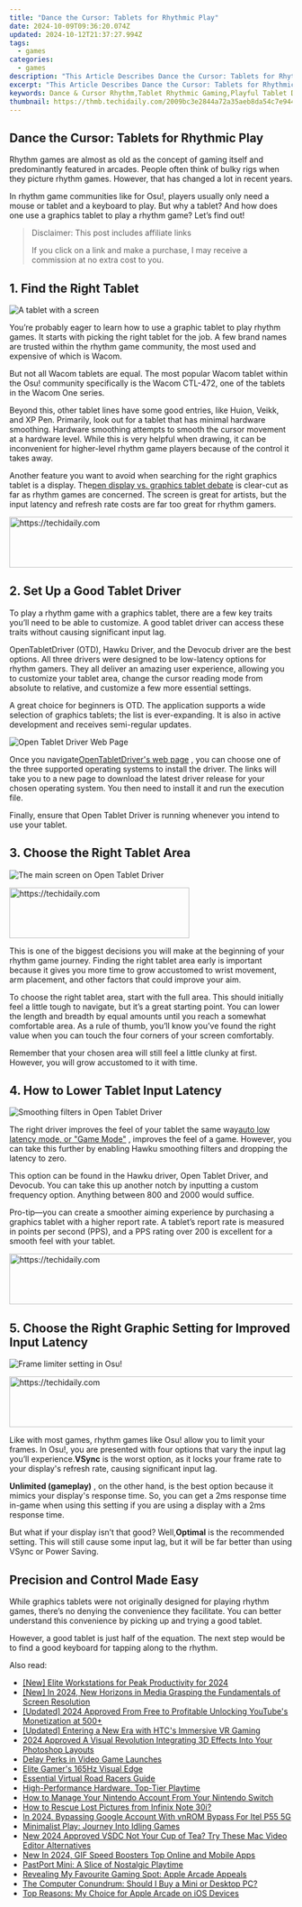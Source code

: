 ```yaml
---
title: "Dance the Cursor: Tablets for Rhythmic Play"
date: 2024-10-09T09:36:20.074Z
updated: 2024-10-12T21:37:27.994Z
tags:
  - games
categories:
  - games
description: "This Article Describes Dance the Cursor: Tablets for Rhythmic Play"
excerpt: "This Article Describes Dance the Cursor: Tablets for Rhythmic Play"
keywords: Dance & Cursor Rhythm,Tablet Rhythmic Gaming,Playful Tablet Dancing,Rhythmic Tablet Games,Cursor Tapping Rhythm,Tablets for Rhythm Fun,Interactive Tablet Play
thumbnail: https://thmb.techidaily.com/2009bc3e2844a72a35aeb8da54c7e944a8b3e4812872b9ea8cbcc32ac61bea57.jpg
---
```


## Dance the Cursor: Tablets for Rhythmic Play

 Rhythm games are almost as old as the concept of gaming itself and predominantly featured in arcades. People often think of bulky rigs when they picture rhythm games. However, that has changed a lot in recent years.

 In rhythm game communities like for Osu!, players usually only need a mouse or tablet and a keyboard to play. But why a tablet? And how does one use a graphics tablet to play a rhythm game? Let’s find out!

>  Disclaimer: This post includes affiliate links
>
>  If you click on a link and make a purchase, I may receive a commission at no extra cost to you.
>

## 1\. Find the Right Tablet

![A tablet with a screen](https://static1.makeuseofimages.com/wordpress/wp-content/uploads/2023/09/a-tablet-with-a-screen.jpg)

 You’re probably eager to learn how to use a graphic tablet to play rhythm games. It starts with picking the right tablet for the job. A few brand names are trusted within the rhythm game community, the most used and expensive of which is Wacom.

 But not all Wacom tablets are equal. The most popular Wacom tablet within the Osu! community specifically is the Wacom CTL-472, one of the tablets in the Wacom One series.

 Beyond this, other tablet lines have some good entries, like Huion, Veikk, and XP Pen. Primarily, look out for a tablet that has minimal hardware smoothing. Hardware smoothing attempts to smooth the cursor movement at a hardware level. While this is very helpful when drawing, it can be inconvenient for higher-level rhythm game players because of the control it takes away.

 Another feature you want to avoid when searching for the right graphics tablet is a display. The[pen display vs. graphics tablet debate](https://www.makeuseof.com/pen-displays-vs-graphics-tablets/) is clear-cut as far as rhythm games are concerned. The screen is great for artists, but the input latency and refresh rate costs are far too great for rhythm gamers.

<!-- affiliate ads begin -->
<a href="https://imp.i357552.net/c/5597632/947750/11832" target="_top" id="947750">
  <img src="//a.impactradius-go.com/display-ad/11832-947750" border="0" alt="https://techidaily.com" width="728" height="90"/>
</a>
<img height="0" width="0" src="https://imp.i357552.net/i/5597632/947750/11832" style="position:absolute;visibility:hidden;" border="0" />
<!-- affiliate ads end -->

## 2\. Set Up a Good Tablet Driver

 To play a rhythm game with a graphics tablet, there are a few key traits you’ll need to be able to customize. A good tablet driver can access these traits without causing significant input lag.

 OpenTabletDriver (OTD), Hawku Driver, and the Devocub driver are the best options. All three drivers were designed to be low-latency options for rhythm gamers. They all deliver an amazing user experience, allowing you to customize your tablet area, change the cursor reading mode from absolute to relative, and customize a few more essential settings.

 A great choice for beginners is OTD. The application supports a wide selection of graphics tablets; the list is ever-expanding. It is also in active development and receives semi-regular updates.

![Open Tablet Driver Web Page](https://static1.makeuseofimages.com/wordpress/wp-content/uploads/2023/09/open-tablet-driver-web-page.jpg)

 Once you navigate[OpenTabletDriver's web page](https://opentabletdriver.net/) , you can choose one of the three supported operating systems to install the driver. The links will take you to a new page to download the latest driver release for your chosen operating system. You then need to install it and run the execution file.

 Finally, ensure that Open Tablet Driver is running whenever you intend to use your tablet.

## 3\. Choose the Right Tablet Area

![The main screen on Open Tablet Driver](https://static1.makeuseofimages.com/wordpress/wp-content/uploads/2023/09/the-main-screen-on-open-tablet-driver-1.jpg)

<!-- affiliate ads begin -->
<a href="https://aligracehair.sjv.io/c/5597632/2135371/19272" target="_top" id="2135371">
  <img src="//a.impactradius-go.com/display-ad/19272-2135371" border="0" alt="https://techidaily.com" width="320" height="90"/>
</a>
<img height="0" width="0" src="https://aligracehair.sjv.io/i/5597632/2135371/19272" style="position:absolute;visibility:hidden;" border="0" />
<!-- affiliate ads end -->

 This is one of the biggest decisions you will make at the beginning of your rhythm game journey. Finding the right tablet area early is important because it gives you more time to grow accustomed to wrist movement, arm placement, and other factors that could improve your aim.

 To choose the right tablet area, start with the full area. This should initially feel a little tough to navigate, but it’s a great starting point. You can lower the length and breadth by equal amounts until you reach a somewhat comfortable area. As a rule of thumb, you’ll know you’ve found the right value when you can touch the four corners of your screen comfortably.

 Remember that your chosen area will still feel a little clunky at first. However, you will grow accustomed to it with time.

## 4\. How to Lower Tablet Input Latency

![Smoothing filters in Open Tablet Driver](https://static1.makeuseofimages.com/wordpress/wp-content/uploads/2023/09/smoothing-filters-in-open-tablet-driver.jpg)

 The right driver improves the feel of your tablet the same way[auto low latency mode, or "Game Mode"](https://www.makeuseof.com/what-is-auto-low-latency-mode-is-it-the-same-as-game-mode/) , improves the feel of a game. However, you can take this further by enabling Hawku smoothing filters and dropping the latency to zero.

 This option can be found in the Hawku driver, Open Tablet Driver, and Devocub. You can take this up another notch by inputting a custom frequency option. Anything between 800 and 2000 would suffice.

 Pro-tip—you can create a smoother aiming experience by purchasing a graphics tablet with a higher report rate. A tablet’s report rate is measured in points per second (PPS), and a PPS rating over 200 is excellent for a smooth feel with your tablet.

<!-- affiliate ads begin -->
<a href="https://imp.i357552.net/c/5597632/1013424/11832" target="_top" id="1013424">
  <img src="//a.impactradius-go.com/display-ad/11832-1013424" border="0" alt="https://techidaily.com" width="728" height="90"/>
</a>
<img height="0" width="0" src="https://imp.i357552.net/i/5597632/1013424/11832" style="position:absolute;visibility:hidden;" border="0" />
<!-- affiliate ads end -->

## 5\. Choose the Right Graphic Setting for Improved Input Latency

![Frame limiter setting in Osu!](https://static1.makeuseofimages.com/wordpress/wp-content/uploads/2023/09/frame-limiter-setting-in-osu.jpg)

<!-- affiliate ads begin -->
<a href="https://aligracehair.sjv.io/c/5597632/1915830/19272" target="_top" id="1915830">
  <img src="//a.impactradius-go.com/display-ad/19272-1915830" border="0" alt="https://techidaily.com" width="728" height="90"/>
</a>
<img height="0" width="0" src="https://aligracehair.sjv.io/i/5597632/1915830/19272" style="position:absolute;visibility:hidden;" border="0" />
<!-- affiliate ads end -->

 Like with most games, rhythm games like Osu! allow you to limit your frames. In Osu!, you are presented with four options that vary the input lag you’ll experience.**VSync** is the worst option, as it locks your frame rate to your display's refresh rate, causing significant input lag.

**Unlimited (gameplay)** , on the other hand, is the best option because it mimics your display's response time. So, you can get a 2ms response time in-game when using this setting if you are using a display with a 2ms response time.

 But what if your display isn’t that good? Well,**Optimal** is the recommended setting. This will still cause some input lag, but it will be far better than using VSync or Power Saving.

## Precision and Control Made Easy

 While graphics tablets were not originally designed for playing rhythm games, there’s no denying the convenience they facilitate. You can better understand this convenience by picking up and trying a good tablet.

 However, a good tablet is just half of the equation. The next step would be to find a good keyboard for tapping along to the rhythm.

<ins class="adsbygoogle"
     style="display:block"
     data-ad-format="autorelaxed"
     data-ad-client="ca-pub-7571918770474297"
     data-ad-slot="1223367746"></ins>

<ins class="adsbygoogle"
     style="display:block"
     data-ad-client="ca-pub-7571918770474297"
     data-ad-slot="8358498916"
     data-ad-format="auto"
     data-full-width-responsive="true"></ins>

<span class="atpl-alsoreadstyle">Also read:</span>
<div><ul>
<li><a href="https://article-tips.techidaily.com/new-elite-workstations-for-peak-productivity-for-2024/"><u>[New] Elite Workstations for Peak Productivity for 2024</u></a></li>
<li><a href="https://fox-boxes.techidaily.com/new-in-2024-new-horizons-in-media-grasping-the-fundamentals-of-screen-resolution/"><u>[New] In 2024, New Horizons in Media Grasping the Fundamentals of Screen Resolution</u></a></li>
<li><a href="https://youtube-web.techidaily.com/ed-2024-approved-from-free-to-profitable-unlocking-youtubes-monetization-at-500plus/"><u>[Updated] 2024 Approved From Free to Profitable Unlocking YouTube's Monetization at 500+</u></a></li>
<li><a href="https://vp-tips.techidaily.com/updated-entering-a-new-era-with-htcs-immersive-vr-gaming/"><u>[Updated] Entering a New Era with HTC's Immersive VR Gaming</u></a></li>
<li><a href="https://extra-lessons.techidaily.com/2024-approved-a-visual-revolution-integrating-3d-effects-into-your-photoshop-layouts/"><u>2024 Approved A Visual Revolution Integrating 3D Effects Into Your Photoshop Layouts</u></a></li>
<li><a href="https://games-able.techidaily.com/delay-perks-in-video-game-launches/"><u>Delay Perks in Video Game Launches</u></a></li>
<li><a href="https://games-able.techidaily.com/elite-gamers-165hz-visual-edge/"><u>Elite Gamer's 165Hz Visual Edge</u></a></li>
<li><a href="https://on-screen-recording.techidaily.com/essential-virtual-road-racers-guide/"><u>Essential Virtual Road Racers Guide</u></a></li>
<li><a href="https://games-able.techidaily.com/high-performance-hardware-top-tier-playtime/"><u>High-Performance Hardware, Top-Tier Playtime</u></a></li>
<li><a href="https://games-able.techidaily.com/how-to-manage-your-nintendo-account-from-your-nintendo-switch/"><u>How to Manage Your Nintendo Account From Your Nintendo Switch</u></a></li>
<li><a href="https://blog-min.techidaily.com/how-to-rescue-lost-pictures-from-infinix-note-30i-by-fonelab-android-recover-pictures/"><u>How to Rescue Lost Pictures from Infinix Note 30i?</u></a></li>
<li><a href="https://unlock-android.techidaily.com/in-2024-bypassing-google-account-with-vnrom-bypass-for-itel-p55-5g-by-drfone-android/"><u>In 2024, Bypassing Google Account With vnROM Bypass For Itel P55 5G</u></a></li>
<li><a href="https://games-able.techidaily.com/minimalist-play-journey-into-idling-games/"><u>Minimalist Play: Journey Into Idling Games</u></a></li>
<li><a href="https://ai-video-tools.techidaily.com/new-2024-approved-vsdc-not-your-cup-of-tea-try-these-mac-video-editor-alternatives/"><u>New 2024 Approved VSDC Not Your Cup of Tea? Try These Mac Video Editor Alternatives</u></a></li>
<li><a href="https://ai-driven-video-production.techidaily.com/new-in-2024-gif-speed-boosters-top-online-and-mobile-apps/"><u>New In 2024, GIF Speed Boosters Top Online and Mobile Apps</u></a></li>
<li><a href="https://games-able.techidaily.com/pastport-mini-a-slice-of-nostalgic-playtime/"><u>PastPort Mini: A Slice of Nostalgic Playtime</u></a></li>
<li><a href="https://games-able.techidaily.com/revealing-my-favourite-gaming-spot-apple-arcade-appeals/"><u>Revealing My Favourite Gaming Spot: Apple Arcade Appeals</u></a></li>
<li><a href="https://games-able.techidaily.com/the-computer-conundrum-should-i-buy-a-mini-or-desktop-pc/"><u>The Computer Conundrum: Should I Buy a Mini or Desktop PC?</u></a></li>
<li><a href="https://games-able.techidaily.com/top-reasons-my-choice-for-apple-arcade-on-ios-devices/"><u>Top Reasons: My Choice for Apple Arcade on iOS Devices</u></a></li>
</ul></div>

